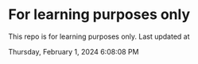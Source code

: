 # For learning purposes only
This repo is for learning purposes only.
Last updated at

Thursday, February 1, 2024 6:08:08 PM

